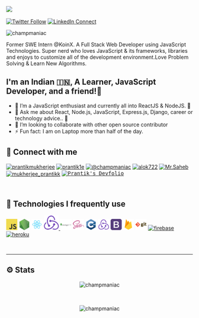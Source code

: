 <img src="https://github-hero-readme.vercel.app/api?username=champmaniac&linkedin=prantikmukherjee&twitter=prantik1e&description=Former%20SWE%20Intern%20@KoinX%20">

<br>

[![Twitter Follow](https://img.shields.io/twitter/follow/champmaniiac?color=1DA1F2&logo=twitter&style=for-the-badge)](https://twitter.com/intent/follow?original_referer=https%3A%2F%2Fgithub.com%champmaniiac&screen_name=champmaniiac)
[![LinkedIn Connect](https://img.shields.io/badge/LinkedIn-Connect-blue?style=for-the-badge&logo=linkedin)](https://linkedin.com/in/prantikmukherjee)

<p align="left"> <img src="https://komarev.com/ghpvc/?username=champmaniac&label=Profile%20views&color=0e75b6&style=flat" alt="champmaniac" /> </p>

Former SWE Intern @KoinX.
A Full Stack Web Developer using JavaScript Technologies. Super nerd who loves JavaScript
& its frameworks, libraries and enjoys to customize all of the development environment.Love Problem Solving & Learn New Algorithms.
## I'm an Indian 🇮🇳, A Learner, JavaScript Developer, and a friend!🙌

- 🌱 I’m a JavaScript enthusiast and currently all into ReactJS & NodeJS. 🧡
- 💬 Ask me about React, Node.js, JavaScript, Express.js, Django, career or technology advice.. 🙌
- 👯 I’m looking to collaborate with other open source contributor
- ⚡ Fun fact: I am on Laptop more than half of the day.

## 🤝 Connect with me

<p align="left">
<a href="https://linkedin.com/in/prantikmukherjee" target="blank"><img align="center" src="https://raw.githubusercontent.com/rahuldkjain/github-profile-readme-generator/master/src/images/icons/Social/linked-in-alt.svg" alt="prantikmukherjee" height="30" width="40" /></a>
<a href="https://twitter.com/prantik1e" target="blank"><img align="center" src="https://raw.githubusercontent.com/rahuldkjain/github-profile-readme-generator/master/src/images/icons/Social/twitter.svg" alt="prantik1e" height="30" width="40" /></a>
<a href="https://medium.com/@champmaniac" target="blank"><img align="center" src="https://raw.githubusercontent.com/rahuldkjain/github-profile-readme-generator/master/src/images/icons/Social/medium.svg" alt="@champmaniac" height="30" width="40" /></a>
<a href="https://discord.gg/Prantik Mukherjee#3108" target="blank"><img align="center" src="https://raw.githubusercontent.com/rahuldkjain/github-profile-readme-generator/master/src/images/icons/Social/discord.svg" alt="alok722" height="30" width="40" /></a>
<a href="https://fb.com/Mr.Saheb" target="blank"><img align="center" src="https://raw.githubusercontent.com/rahuldkjain/github-profile-readme-generator/master/src/images/icons/Social/facebook.svg" alt="Mr.Saheb" height="30" width="40" /></a>
<a href="https://instagram.com/mukherjee_prantikk" target="blank"><img align="center" src="https://raw.githubusercontent.com/rahuldkjain/github-profile-readme-generator/master/src/images/icons/Social/instagram.svg" alt="mukherjee_prantikk" height="30" width="40" /></a>
<a href="https://devfolio.co/@champmaniac">
<kbd>
<img align="centre" alt="Prantik's Devfolio" width="22px" src="https://avatars.githubusercontent.com/u/38809367?s=280&v=4" />
</a>
</p>

<br />

## 🚀 Technologies I frequently use

<p>
<code><img height="30" src="https://raw.githubusercontent.com/github/explore/80688e429a7d4ef2fca1e82350fe8e3517d3494d/topics/javascript/javascript.png"></code>
<code><img height="30" src="https://raw.githubusercontent.com/github/explore/80688e429a7d4ef2fca1e82350fe8e3517d3494d/topics/nodejs/nodejs.png"></code>
<code><img height="30" src="https://raw.githubusercontent.com/github/explore/80688e429a7d4ef2fca1e82350fe8e3517d3494d/topics/react/react.png"></code>
<a href="https://redux.js.org" target="_blank"> <img src="https://raw.githubusercontent.com/devicons/devicon/master/icons/redux/redux-original.svg" alt="redux" width="40" height="40"/> </a>
<code><img height="30" src="https://raw.githubusercontent.com/github/explore/5c058a388828bb5fde0bcafd4bc867b5bb3f26f3/topics/mongodb/mongodb.png"></code>
<code><img height="30" src="https://raw.githubusercontent.com/github/explore/80688e429a7d4ef2fca1e82350fe8e3517d3494d/topics/sass/sass.png"></code>
<code><img height="30" src="https://raw.githubusercontent.com/github/explore/80688e429a7d4ef2fca1e82350fe8e3517d3494d/topics/cpp/cpp.png"></code>
<code><img height="30" src="https://raw.githubusercontent.com/github/explore/80688e429a7d4ef2fca1e82350fe8e3517d3494d/topics/redux/redux.png"></code>
<code><img height="30" src="https://raw.githubusercontent.com/github/explore/80688e429a7d4ef2fca1e82350fe8e3517d3494d/topics/bootstrap/bootstrap.png"></code>
<code><img height="30" src="https://raw.githubusercontent.com/github/explore/80688e429a7d4ef2fca1e82350fe8e3517d3494d/topics/firebase/firebase.png"></code>
<code><img height="30" src="https://raw.githubusercontent.com/github/explore/80688e429a7d4ef2fca1e82350fe8e3517d3494d/topics/git/git.png"></code> 
<a href="https://firebase.google.com/" target="_blank"> <img src="https://www.vectorlogo.zone/logos/firebase/firebase-icon.svg" alt="firebase" width="40" height="40"/> </a>
<a href="https://heroku.com" target="_blank"> <img src="https://www.vectorlogo.zone/logos/heroku/heroku-icon.svg" alt="heroku" width="40" height="40"/> </a>
</p>
<br />

---

## ⚙️ Stats

<p align="center">
<img align="center" src="https://github-readme-stats.vercel.app/api?username=champmaniac&show_icons=true&locale=en&theme=algolia" alt="champmaniac" />
</p>
<br />

<p align="center">
<img align="center" src="https://github-readme-streak-stats.herokuapp.com/?user=champmaniac&theme=algolia&hide_border=true" alt="champmaniac" />
</p>

<br/>

[twitter]: https://twitter.com/prantik1e
[instagram]: https://www.instagram.com/mukherjee_prantikk/
[linkedin]: https://www.linkedin.com/in/prantikmukherjee/
[facebook]: https://www.facebook.com/Mr.Saheb/


